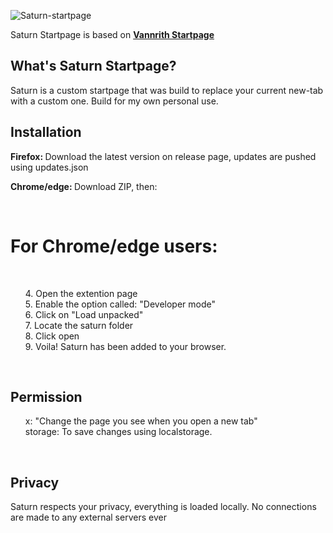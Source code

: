![Saturn-startpage](https://socialify.git.ci/mraif13/Saturn-startpage/image?font=Inter&logo=https%3A%2F%2Fcamo.githubusercontent.com%2F0000f4ea7c288ae2e25a95cdc62ac1df7eda2222%2F68747470733a2f2f696d6775722e636f6d2f4736497443456b2e706e67&owner=1&pattern=Circuit%20Board&theme=Dark)

Saturn Startpage is based on <b><a href="https://gitlab.com/madsouris/startpage" target="_blank">Vannrith Startpage</a></b>

## What's Saturn Startpage?
Saturn is a custom startpage that was build to replace your current new-tab with a custom one. Build for my own personal use.


## Installation 
<b>Firefox: </b> Download the latest version on release page, updates are pushed using updates.json
  
<b>Chrome/edge: </b> Download ZIP, then:

<br>

# For Chrome/edge users:
<br>
<ul>
4. Open the extention page<br>
5. Enable the option called: "Developer mode"<br>
6. Click on "Load unpacked"<br>
7. Locate the saturn folder <br>
8. Click open<br>
9. Voila! Saturn has been added to your browser.<br>
  </ul>
<br>

## Permission

<ul>
  x: "Change the page you see when you open a new tab" 
  <br>
  storage: To save changes using localstorage.
  </ul>
<br>

## Privacy
Saturn respects your privacy, everything is loaded locally. No connections are made to any external servers ever 
